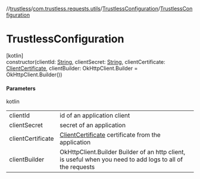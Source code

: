//[trustless](../../../index.md)/[com.trustless.requests.utils](../index.md)/[TrustlessConfiguration](index.md)/[TrustlessConfiguration](-trustless-configuration.md)

# TrustlessConfiguration

[kotlin]\
constructor(clientId: [String](https://kotlinlang.org/api/latest/jvm/stdlib/kotlin/-string/index.html), clientSecret: [String](https://kotlinlang.org/api/latest/jvm/stdlib/kotlin/-string/index.html), clientCertificate: [ClientCertificate](../../com.trustless.requests.utils.certificate/-client-certificate/index.md), clientBuilder: OkHttpClient.Builder = OkHttpClient.Builder())

#### Parameters

kotlin

| | |
|---|---|
| clientId | id of an application client |
| clientSecret | secret of an application |
| clientCertificate | [ClientCertificate](../../com.trustless.requests.utils.certificate/-client-certificate/index.md) certificate from the application |
| clientBuilder | OkHttpClient.Builder Builder of an http client, is useful when you need to add logs to all of the requests |
